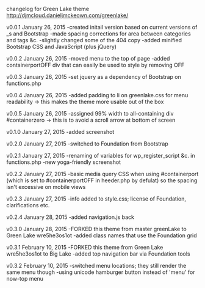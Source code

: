 changelog for Green Lake theme http://djmcloud.danieljmckeown.com/greenlake/

v0.0.1
January 26, 2015
-created initail version based on current versions of _s and Bootstrap
-made spacing corrections for area between categories and tags &c.
-slightly changed some of the 404 copy
-added minified Bootstrap CSS and JavaScript (plus jQuery)

v0.0.2
January 26, 2015
-moved menu to the top of page
-added containerportOFF div that can easily be used to style by removing OFF

v0.0.3
January 26, 2015
-set jquery as a dependency of Bootstrap on functions.php

v0.0.4
January 26, 2015
-added padding to li on greenlake.css for menu readability
-> this makes the theme more usable out of the box

v0.0.5
January 26, 2015
-assigned 99% width to all-containing div #containerzero
-> this is to avoid a scroll arrow at bottom of screen

v0.1.0
January 27, 2015
-added screenshot

v0.2.0
January 27, 2015
-switched to Foundation from Bootstrap

v0.2.1
January 27, 2015
-renaming of variables for wp_register_script &c. in functions.php 
-new yoga-friendly screenshot

v0.2.2
January 27, 2015
-basic media query CSS when using #containerport (which is set to
	#containerportOFF in heeder.php by defulat) so the spacing
	isn't excessive on mobile views

v0.2.3
January 27, 2015
-info added to style.css; license of Foundation, clarifications etc.

v0.2.4
January 28, 2015
-added navigation.js back

v0.3.0
January 28, 2015
-FORKED this theme from master greenLake to Green Lake wre5he3os1ot
-added class names that use the Foundation grid

v0.3.1
February 10, 2015
-FORKED this theme from Green Lake wre5he3os1ot to Big Lake
-added top navigation bar via Foundation tools

v0.3.2
February 10, 2015
-switched menu locations; they still render the same menu though
-using unicode hamburger button instead of 'menu' for now-top menu

